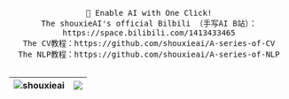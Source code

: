 <p align="center">
  <br>
  <samp>
    🤗 Enable AI with One Click!
    <br />  The shouxieAI's official Bilbili （手写AI B站）：https://space.bilibili.com/1413433465
    <br />  The CV教程：https://github.com/shouxieai/A-series-of-CV
    <br />  The NLP教程：https://github.com/shouxieai/A-series-of-NLP
    <br />
    <br />
  </samp>

| <a> <img align="center" src="https://github-readme-stats.vercel.app/api?username=shouxieai&show_icons=true&include_all_commits=true&theme=buefy&hide_border=true" alt="shouxieai" /> </a> | <a> <img align="center" src="https://github-readme-stats.vercel.app/api/top-langs/?username=shouxieai&layout=compact&theme=buefy&hide_border=true" /> </a> | 
| ------------- | ------------- |

</p>
